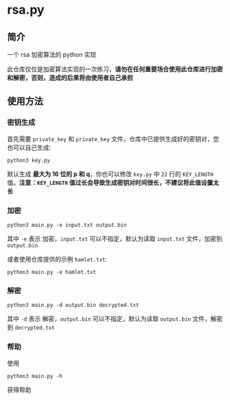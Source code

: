 # rsa.py

## 简介
一个 rsa 加密算法的 python 实现

此仓库仅仅是加密算法实现的一次练习，**请勿在任何重要场合使用此仓库进行加密和解密，否则，造成的后果将由使用者自己承担**


## 使用方法

### 密钥生成

首先需要 <code>private_key</code> 和 <code>private_key</code> 文件，仓库中已提供生成好的密钥对，您也可以自己生成:

```console
python3 key.py
```
默认生成 **最大为 16 位的 p 和 q**，你也可以修改 <code>key.py</code> 中 <code>22</code> 行的 <code>KEY_LENGTH</code> 值。**注意：<code>KEY_LENGTH</code> 值过长会导致生成密钥对时间很长，不建议将此值设置太长**

### 加密

```console
python3 main.py -e input.txt output.bin
```
其中 <code>-e</code> 表示 加密，<code>input.txt</code> 可以不指定，默认为读取 <code>input.txt</code> 文件，加密到 <code>output.bin</code>

或者使用仓库提供的示例 <code>hamlet.txt</code>:

```console
python3 main.py -e hamlet.txt
```

### 解密

```console
python3 main.py -d output.bin decrypted.txt
```
其中 <code>-d</code> 表示 解密，<code>output.bin</code> 可以不指定，默认为读取 <code>output.bin</code> 文件，解密到 <code>decrypted.txt</code>

### 帮助

使用

```console
python3 main.py -h
```

获得帮助
